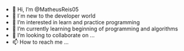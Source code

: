 - 👋 Hi, I’m @MatheusReis05
-  I´m  new to the developer world
- 👀 I’m interested in learn and practice programming 
- 🌱 I’m currently learning beginning of programming and algorithms
- 💞️ I’m looking to collaborate on ...
- 📫 How to reach me ...

<!---
MatheusReis05/MatheusReis05 is a ✨ special ✨ repository because its `README.md` (this file) appears on your GitHub profile.
You can click the Preview link to take a look at your changes.
--->
